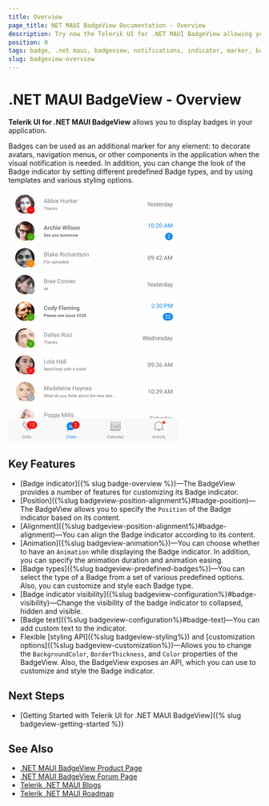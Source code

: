 ```yaml
---
title: Overview
page_title: NET MAUI BadgeView Documentation - Overview
description: Try now the Telerik UI for .NET MAUI BadgeView allowing you to display badges in your application
position: 0
tags: badge, .net maui, badgeview, notifications, indicator, marker, badge for .net maui
slug: badgeview-overview
---
```


# .NET MAUI BadgeView - Overview

**Telerik UI for .NET MAUI BadgeView** allows you to display badges in your application.

Badges can be used as an additional marker for any element: to decorate avatars, navigation menus, or other components in the application when the visual notification is needed. In addition, you can change the look of the Badge indicator by setting different predefined Badge types, and by using templates and various styling options.    

![BadgeView Overview](images/badgeview-overview.png)


## Key Features

* [Badge indicator]({% slug badge-overview %})&mdash;The BadgeView provides a number of features for customizing its Badge indicator.
* [Position]({%slug badgeview-position-alignment%}#badge-position)&mdash;The BadgeView allows you to specify the `Position` of the Badge indicator based on its content.
* [Alignment]({%slug badgeview-position-alignment%}#badge-alignment)&mdash;You can align the Badge indicator according to its content.
* [Animation]({%slug badgeview-animation%})&mdash;You can choose whether to have an `Animation` while displaying the Badge indicator. In addition, you can specify the animation duration and animation easing.
* [Badge types]({%slug badgeview-predefined-badges%})&mdash;You can select the type of a Badge from a set of various predefined options. Also, you can customize and style each Badge type.
* [Badge indicator visibility]({%slug badgeview-configuration%}#badge-visibility)&mdash;Change the visibility of the badge indicator to collapsed, hidden and visible. 
* [Badge text]({%slug badgeview-configuration%}#badge-text)&mdash;You can add custom text to the indicator. 
* Flexible [styling API]({%slug badgeview-styling%}) and [customization options]({%slug badgeview-customization%})&mdash;Allows you to change the `BackgroundColor`, `BorderThickness`, and `Color` properties of the BadgeView. Also, the BadgeView exposes an API, which you can use to customize and style the Badge indicator.

## Next Steps

- [Getting Started with Telerik UI for .NET MAUI BadgeView]({% slug badgeview-getting-started %})

## See Also

- [.NET MAUI BadgeView Product Page](https://www.telerik.com/maui-ui/badgeview)
- [.NET MAUI BadgeView Forum Page](https://www.telerik.com/forums/maui?tagId=1900)
- [Telerik .NET MAUI Blogs](https://www.telerik.com/blogs/mobile-net-maui)
- [Telerik .NET MAUI Roadmap](https://www.telerik.com/support/whats-new/maui-ui/roadmap)

